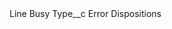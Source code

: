 <?xml version="1.0" encoding="UTF-8"?>
<CustomMetadata xmlns="http://soap.sforce.com/2006/04/metadata" xmlns:xsi="http://www.w3.org/2001/XMLSchema-instance" xmlns:xsd="http://www.w3.org/2001/XMLSchema">
    <label>Line Busy</label>
    <values>
        <field>Type__c</field>
        <value xsi:type="xsd:string">Error Dispositions</value>
    </values>
</CustomMetadata>
